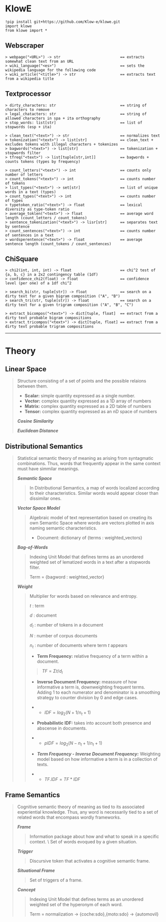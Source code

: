 

# KlowE
```
!pip install git+https://github.com/Klow-e/klowe.git
import klowe
from klowe import *
```


## Webscraper
```
> webpage("<URL>") -> str                           == extracts somewhat clean text from an URL
> wiki_language("<es>")                             == sets the wikipedia language for the following code
> wiki_article("<title>") -> str                    == extracts text from a wikipedia title
```


## Textprocessor
```
> dirty_characters: str                             == string of characters to remove
> legal_chatacters: str                             == string of allowed characters in spa + ita orthography
> stop_words: list[str]                             == list of stopwords (esp + ita)

> clean_text("<text>") -> str                       == normalizes text
> tokenization("<text>") -> list[str]               == clean_text + excludes tokens with illegal characters + tokenizes
> bagwords("<text>") -> list[str]                   == tokenization + stopwords filter
> tfreq("<text>") -> list[tuple[str,int]]           == bagwords + counts tokens (types by frequency)

> count_letters("<text>") -> int                    == counts only number of letters
> count_tokens("<text>") -> int                     == counts number of tokens
> list_types("<text>") -> set[str]                  == list of unique words in a text (types)
> count_types("<text>") -> int                      == counts number of types
> typetoken_ratio("<text>") -> float                == lexical diversity as type-token ratio
> average_toklen("<text>") -> float                 == average word length (count_letters / count_tokens)
> sentence_tokenization("<text>") -> lisr[str]      == separates text by sentence
> count_sentences("<text>") -> int                  == counts number of sentences in a text
> wordsperentence("<text>") -> float                == average sentence length (count_tokens / count_sentences)
```


## ChiSquare
```
> chi2(int, int, int) -> float                      == chi^2 test of {a, b, c} in a 2x2 contingency table (1df)
> confidence_chi2(float) -> float                   == confidence level (per one) of a 1df chi^2

> search_bi(str, tuple[str]) -> float               == search on a dirty text for a given bigram composition ("A", "B")
> search_tri(str, tuple[str]) -> float              == search on a dirty text for a given trigram composition ("A", "B", "C")

> extract_bicompos("<text>") -> dict[tuple, float]  == extract from a dirty text probable bigram compositions
> extract_tricompos("<text>") -> dict[tuple, float] == extract from a dirty text probable trigram compositions
```


---


# Theory


## Linear Space
>
> Structure consisting of a set of points and the possible relaions between them.
> * **Scalar:** simple quantity expressed as a single number.
> * **Vector:** complex quantity expressed as a 1D array of numbers
> * **Matrix:** complex quantity expressed as a 2D table of numbers
> * **Tensor:** complex quantity expressed as an nD space of numbers
>
> _**Cosine Similarity**_
>> 
>
> _**Euclidean Distance**_
>> 


## Distributional Semantics
>
> Statistical semantic theory of meaning as arising from syntagmatic combinations.
> Thus, words that frequently appear in the same context must have simmilar meanings. 
>
> _**Semantic Space**_
>> In Distributional Semantics, a map of words localized according to their characteristics. Similar words would appear closer than dissimilar ones.
>
> _**Vector Space Model**_
>> Algebraic model of text representation based on creating its own Semantic Space where words are vectors plotted in axis naming semantic characteristics.
>> * Document: dictionary of {terms : weighted_vectors}
>
> _**Bag-of-Words**_
>> Indexing Unit Model that defines terms as an unordered weighted set of lematized words in a text after a stopwords filter.
>>
>> Term =  {bagword : weighted_vector}
>
> _**Weight**_
>> Multiplier for words based on relevance and entropy.
>> 
>> $t$ : term
>>
>> $d$ : document
>>
>> $d_l$ : number of tokens in a document
>>
>> $N$ : number of corpus documents
>>
>> $n_t$ : number of documents where term $t$ appears
>>
>> * **Term Frequency:** relative frequency of a term within a document.
>>> $TF = Σt / d_l$
>>
>> * **Inverse Document Frequency:** meassure of how informative a term is, downweighting frequent terms. Adding $1$ to each numerator and denominator is a smoothing strategy to counter division by $0$ and edge cases.
>> - - $IDF = log_2( N + 1 / n_t + 1 )$
>>
>> * **Probabilistic IDF:** takes into account both presence and abscense in documents.
>> - - $pIDF = log_2( N-n_t + 1 / n_t + 1 )$
>>
>> * _**Term Frequency - Inverse Document Frequency:**_ Weighting model based on how informative a term is in a collection of texts.
>> - - $TF.IDF = TF * IDF$
>>


## Frame Semantics
>
> Cognitive semantic theory of meaning as tied to its associated experiential knowledge.
> Thus, any word is necessarily tied to a set of related words that encompass wordly frameworks.
>
> _**Frame**_
>> Information package about how and what to speak in a specific context. \\
>> Set of words evoqued by a given situation.
>
> _**Trigger**_
>> Discursive token that activates a cognitive semantic frame.
>
> _**Situational Frame**_
>> Set of triggers of a frame.
> 
> _**Concept**_
>> Indexing Unit Model that defines terms as an unordered weighted set of the hyperonym of each word.
>>
>> Term = normalization → {coche:sdo},{moto:sdo} → {automovil}

